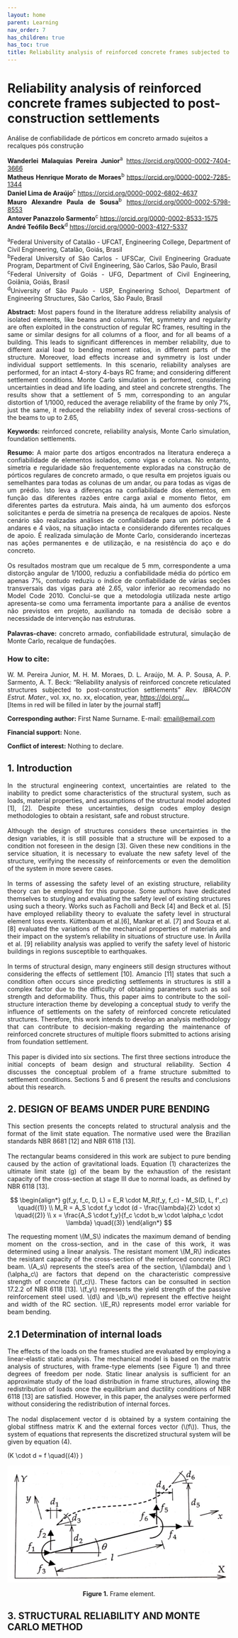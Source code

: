```yaml
---
layout: home
parent: Learning
nav_order: 7
has_children: true
has_toc: true
title: Reliability analysis of reinforced concrete frames subjected to post-construction settlements
---
```


<!--Don't delete this script-->
<script src="https://polyfill.io/v3/polyfill.min.js?features=es6"></script>
<script id="MathJax-script" async src="https://cdn.jsdelivr.net/npm/mathjax@3/es5/tex-mml-chtml.js"></script>
<!--Don't delete this script-->

<h1>Reliability analysis of reinforced concrete frames subjected to post-construction settlements</h1>

<p>Análise de confiabilidade de pórticos em concreto armado sujeitos a recalques pós construção</p>

<div class="authors">
    <p align="justify">
        <b>Wanderlei Malaquias Pereira Junior</b><sup>a</sup> 
        <a href="https://orcid.org/0000-0002-7404-3666" target="_blank">https://orcid.org/0000-0002-7404-3666</a><br>
        <b>Matheus Henrique Morato de Moraes</b><sup>b</sup> 
        <a href="https://orcid.org/0000-0002-7285-1344" target="_blank">https://orcid.org/0000-0002-7285-1344</a><br>
        <b>Daniel Lima de Araújo</b><sup>c</sup> 
        <a href="https://orcid.org/0000-0002-6802-4637" target="_blank">https://orcid.org/0000-0002-6802-4637</a><br>
        <b>Mauro Alexandre Paula de Sousa</b><sup>b</sup> 
        <a href="https://orcid.org/0000-0002-5798-8553" target="_blank">https://orcid.org/0000-0002-5798-8553</a><br>
        <b>Antover Panazzolo Sarmento</b><sup>c</sup> 
        <a href="https://orcid.org/0000-0002-8533-1575" target="_blank">https://orcid.org/0000-0002-8533-1575</a><br>
        <b>André Teófilo Beck</b><sup>d</sup> 
        <a href="https://orcid.org/0000-0003-4127-5337" target="_blank">https://orcid.org/0000-0003-4127-5337</a>
    </p>
</div>
<div class="affiliations">
    <p align="justify">
        <sup>a</sup>Federal University of Catalão - UFCAT, Engineering College, Department of Civil Engineering, Catalão, Goiás, Brasil<br>
        <sup>b</sup>Federal University of São Carlos - UFSCar, Civil Engineering Graduate Program, Department of Civil Engineering, São Carlos, São Paulo, Brasil<br>
        <sup>c</sup>Federal University of Goiás - UFG, Department of Civil Engineering, Goiânia, Goiás, Brasil<br>
        <sup>d</sup>University of São Paulo - USP, Engineering School, Department of Engineering Structures, São Carlos, São Paulo, Brasil
    </p>
</div>

<p align="justify"><b>Abstract:</b> Most papers found in the literature address reliability analysis of isolated elements, like beams and columns. Yet, symmetry and regularity are often exploited in the construction of regular RC frames, resulting in the same or similar designs for all columns of a floor, and for all beams of a building. This leads to significant differences in member reliability, due to different axial load to bending moment ratios, in different parts of the structure. Moreover, load effects increase and symmetry is lost under individual support settlements. In this scenario, reliability analyses are performed, for an intact 4-story 4-bays RC frame; and considering different settlement conditions. Monte Carlo simulation is performed, considering uncertainties in dead and life loading, and steel and concrete strengths. The results show that a settlement of 5 mm, corresponding to an angular distortion of 1/1000, reduced the average reliability of the frame by only 7%, just the same, it reduced the reliability index of several cross-sections of the beams to up to 2.65,
</p>

<p align="justify"><b>Keywords:</b> reinforced concrete, reliability analysis, Monte Carlo simulation, foundation settlements.

<p align="justify"><b>Resumo:</b> A maior parte dos artigos encontrados na literatura endereça a confiabilidade de elementos isolados, como vigas e colunas. No entanto, simetria e regularidade são frequentemente exploradas na construção de pórticos regulares de concreto armado, o que resulta em projetos iguais ou semelhantes para todas as colunas de um andar, ou para todas as vigas de um prédio. Isto leva a diferenças na confiabilidade dos elementos, em função das diferentes razões entre carga axial e momento fletor, em diferentes partes da estrutura. Mais ainda, há um aumento dos esforços solicitantes e perda de simetria na presença de recalques de apoios. Neste cenário são realizadas análises de confiabilidade para um pórtico de 4 andares e 4 vãos, na situação intacta e considerando diferentes recalques de apoio. É realizada simulação de Monte Carlo, considerando incertezas nas ações permanentes e de utilização, e na resistência do aço e do concreto. 
<br><br>
Os resultados mostram que um recalque de 5 mm, correspondente a uma distorção angular de 1/1000, reduziu a confiabilidade média do pórtico em apenas 7%, contudo reduziu o índice de confiabilidade de várias seções transversais das vigas para até 2.65, valor inferior ao recomendado no Model Code 2010. Conclui-se que a metodologia utilizada neste artigo apresenta-se como uma ferramenta importante para a análise de eventos não previstos em projeto, auxiliando na tomada de decisão sobre a necessidade de intervenção nas estruturas.
<br><br>
<b>Palavras-chave:</b> concreto armado, confiabilidade estrutural, simulação de Monte Carlo, recalque de fundações. </p>

<h3>How to cite:</h3>
    <p align="justify">
        W. M. Pereira Junior, M. H. M. Moraes, D. L. Araújo, M. A. P. Sousa, A. P. Sarmento, A. T. Beck: 
        “Reliability analysis of reinforced concrete reticulated structures subjected to post-construction settlements” 
        <i>Rev. IBRACON Estrut. Mater.</i>, vol. <span class="red-text">xx</span>, no. <span class="red-text">xx</span>, 
        elocation, year, <a href="https://doi.org/" target="_blank" class="red-text">https://doi.org/...</a> <br>
        <span class="red-text">[Items in red will be filled in later by the journal staff]</span>
    </p>

<p align="justify"><b>Corresponding author:</b> First Name Surname. E-mail: <a href="mailto:email@email.com">email@email.com</a></p>
<p align="justify"><b>Financial support:</b> None.</p>
<p align="justify"><b>Conflict of interest:</b> Nothing to declare.</p>

<h2>1. Introduction</h2>

<p align="justify">In the structural engineering context, uncertainties are related to the inability to predict some characteristics of the structural system, such as loads, material properties, and assumptions of the structural model adopted [1], [2]. Despite these uncertainties, design codes employ design methodologies to obtain a resistant, safe and robust structure.
<br><br>
Although the design of structures considers these uncertainties in the design variables, it is still possible that a structure will be exposed to a condition not foreseen in the design [3]. Given these new conditions in the service situation, it is necessary to evaluate the new safety level of the structure, verifying the necessity of reinforcements or even the demolition of the system in more severe cases.
<br><br>
In terms of assessing the safety level of an existing structure, reliability theory can be employed for this purpose. Some authors have dedicated themselves to studying and evaluating the safety level of existing structures using such a theory. Works such as Facholli and Beck [4] and Beck et al. [5] have employed reliability theory to evaluate the safety level in structural element loss events. Küttenbaum et al.[6], Mankar et al. [7] and Souza et al. [8] evaluated the variations of the mechanical properties of materials and their impact on the system’s reliability in situations of structure use. In Ávilla et al. [9] reliability analysis was applied to verify the safety level of historic buildings in regions susceptible to earthquakes.
<br><br>
In terms of structural design, many engineers still design structures without considering the effects of settlement [10]. Amancio [11] states that such a condition often occurs since predicting settlements in structures is still a complex factor due to the difficulty of obtaining parameters such as soil strength and deformability. Thus, this paper aims to contribute to the soil-structure interaction theme by developing a conceptual study to verify the influence of settlements on the safety of reinforced concrete reticulated structures. Therefore, this work intends to develop an analysis methodology that can contribute to decision-making regarding the maintenance of reinforced concrete structures of multiple floors submitted to actions arising from foundation settlement.
<br><br>
This paper is divided into six sections. The first three sections introduce the initial concepts of beam design and structural reliability. Section 4 discusses the conceptual problem of a frame structure submitted to settlement conditions. Sections 5 and 6 present the results and conclusions about this research.
</p>

<h2>2. DESIGN OF BEAMS UNDER PURE BENDING</h2>

<p align="justify">This section presents the concepts related to structural analysis and the format of the limit state equation. The normative used were the Brazilian standards NBR 8681 [12] and NBR 6118 [13].
<br><br>
The rectangular beams considered in this work are subject to pure bending caused by the action of gravitational loads. Equation (1) characterizes the ultimate limit state (g) of the beam by the exhaustion of the resistant capacity of the cross-section at stage III due to normal loads, as defined by NBR 6118 [13]. 
</p>

$$
\begin{align*}
    g(f_y, f_c, D, L) = E_R \cdot M_R(f_y, f_c) - M_S(D, L, f'_c) \quad{(1)} \\
    M_R = A_S \cdot f_y \cdot (d - \frac{\lambda}{2} \cdot x) \quad{(2)} \\
    x = \frac{A_S \cdot f_y}{f_c \cdot b_w \cdot \alpha_c \cdot \lambda} \quad{(3)}
\end{align*}
$$

<p align="justify">The requesting moment \(M_S\) indicates the maximum demand of bending moment on the cross-section, and in the case of this work, it was determined using a linear analysis. The resistant moment \(M_R\) indicates the resistant capacity of the cross-section of the reinforced concrete (RC) beam. \(A_s\) represents the steel’s area of the section, \(\lambda\) and \(\alpha_c\) are factors that depend on the characteristic compressive strength of concrete (\(f_c)\). These factors can be consulted in section 17.2.2 of NBR 6118 [13]. \(f_y\) represents the yield strength of the passive reinforcement steel used. \(d\) and \(b_w\) represent the effective height and width of the RC section. \(E_R\) represents model error variable for beam bending.
</p>

<h2>2.1 Determination of internal loads</h2>

<p align="justify">The effects of the loads on the frames studied are evaluated by employing a linear-elastic static analysis. The mechanical model is based on the matrix analysis of structures, with frame-type elements (see Figure 1) and three degrees of freedom per node. Static linear analysis is sufficient for an approximate study of the load distribution in frame structures, allowing the redistribution of loads once the equilibrium and ductility conditions of NBR 6118 [13] are satisfied. However, in this paper, the analyses were performed without considering the redistribution of internal forces.
<br><br>
The nodal displacement vector d is obtained by a system containing the global stiffness matrix K and the external forces vector (\(f\)). Thus, the system of equations that represents the discretized structural system will be given by equation (4).
</p>

\(K \cdot d = f \quad{(4)} \)

<center>
    <img src="assets/images/reliability_001.png" height="auto">
    <p align="center"><b>Figure 1.</b> Frame element.</p>
</center>

<h2>3. STRUCTURAL RELIABILITY AND MONTE CARLO METHOD</h2>